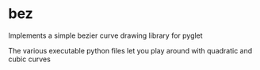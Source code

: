 # bez
Implements a simple bezier curve drawing library for pyglet


The various executable python files let you play around with quadratic and cubic curves
